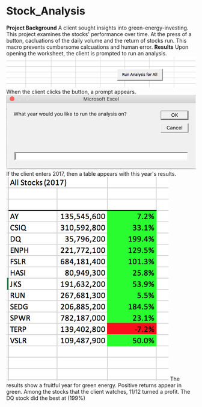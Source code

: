 # Stock_Analysis
**Project Background**
A client sought insights into green-energy-investing. This project examines the stocks' performance over time. At the press of a button, cacluations of the daily volume and the return of stocks run. This macro prevents cumbersome calcuations and human error.
**Results**
Upon opening the worksheet, the client is prompted to run an analysis.
![Run%20Analysis%20Image](https://github.com/dagibbins186/Stock_Analysis/blob/main/Resources/Run%20Analysis%20Image.png)
When the client clicks the button, a prompt appears.
![Prompt](https://github.com/dagibbins186/Stock_Analysis/blob/main/Resources/Prompt.png)
If the client enters 2017, then a table appears with this year's results.
![2017_Analysis_Results](https://github.com/dagibbins186/Stock_Analysis/blob/main/Resources/2017_Analysis_Results.png)
The results show a fruitful year for green energy. Positive returns appear in green. Among the stocks that the client watches, 11/12 turned a profit. The DQ stock did the best at (199%)
